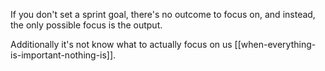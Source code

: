 If you don't set a sprint goal, there's no outcome to focus on, and instead, the only possible focus is the output.

Additionally it's not know what to actually focus on us [[when-everything-is-important-nothing-is]].


